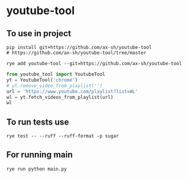 # youtube-tool

## To use in project
```shell
pip install git+https://github.com/ax-sh/youtube-tool
# https://github.com/ax-sh/youtube-tool/tree/master

rye add youtube-tool --git=https://github.com/ax-sh/youtube-tool
```
```python
from youtube_tool import YoutubeTool
yt = YoutubeTool('chrome')
# yt.remove_video_from_playlist('')
url = 'https://www.youtube.com/playlist?list=WL'
wl = yt.fetch_videos_from_playlist(url)
wl
```



##  To run tests use
```shell
rye test -- --ruff --ruff-format -p sugar
```


## For running main 
```sh 
rye run python main.py
```